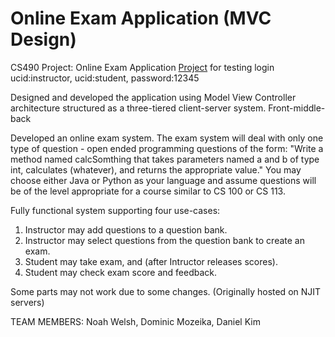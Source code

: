 # Online Exam Application (MVC Design)
CS490 Project: Online Exam Application 
<a href="https://web.njit.edu/~rp528/CS490/front/login.php">Project</a>
for testing login ucid:instructor, ucid:student, password:12345

Designed and developed the application using Model View Controller architecture structured as a three-tiered client-server system.
Front-middle-back

Developed an online exam system. The exam system will deal with only one type of question - open ended programming questions of the
form: "Write a method named calcSomthing that takes parameters named a and b of type int, calculates (whatever), and returns the appropriate
value." You may choose either Java or Python as your language and assume questions will be of the level appropriate for a course similar to
CS 100 or CS 113.

Fully functional system supporting four use-cases:
1) Instructor may add questions to a question bank.
2) Instructor may select questions from the question bank to create an exam.
3) Student may take exam, and (after Intructor releases scores).
4) Student may check exam score and feedback.




Some parts may not work due to some changes. (Originally hosted on NJIT servers)

TEAM MEMBERS:
Noah Welsh,
Dominic Mozeika,
Daniel Kim
